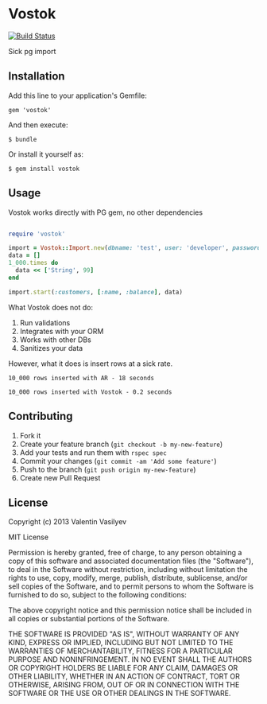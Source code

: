 # Vostok

[![Build Status](https://travis-ci.org/Valve/vostok.png)](https://travis-ci.org/Valve/vostok)

Sick pg import

## Installation

Add this line to your application's Gemfile:

    gem 'vostok'

And then execute:

    $ bundle

Or install it yourself as:

    $ gem install vostok

## Usage

Vostok works directly with PG gem, no other dependencies

```ruby

require 'vostok'

import = Vostok::Import.new(dbname: 'test', user: 'developer', password: 'r00t')
data = []
1_000.times do
  data << ['String', 99]
end

import.start(:customers, [:name, :balance], data)

```

What Vostok does not do:

1. Run validations
2. Integrates with your ORM
3. Works with other DBs
4. Sanitizes your data

However, what it does is insert rows at a sick rate.

`
10_000 rows inserted with AR - 18 seconds
`

`
10_000 rows inserted with Vostok - 0.2 seconds
`


## Contributing

1. Fork it
2. Create your feature branch (`git checkout -b my-new-feature`)
3. Add your tests and run them with `rspec spec`
4. Commit your changes (`git commit -am 'Add some feature'`)
5. Push to the branch (`git push origin my-new-feature`)
6. Create new Pull Request


## License


Copyright (c) 2013 Valentin Vasilyev

MIT License

Permission is hereby granted, free of charge, to any person obtaining
a copy of this software and associated documentation files (the
"Software"), to deal in the Software without restriction, including
without limitation the rights to use, copy, modify, merge, publish,
distribute, sublicense, and/or sell copies of the Software, and to
permit persons to whom the Software is furnished to do so, subject to
the following conditions:

The above copyright notice and this permission notice shall be
included in all copies or substantial portions of the Software.

THE SOFTWARE IS PROVIDED "AS IS", WITHOUT WARRANTY OF ANY KIND,
EXPRESS OR IMPLIED, INCLUDING BUT NOT LIMITED TO THE WARRANTIES OF
MERCHANTABILITY, FITNESS FOR A PARTICULAR PURPOSE AND
NONINFRINGEMENT. IN NO EVENT SHALL THE AUTHORS OR COPYRIGHT HOLDERS BE
LIABLE FOR ANY CLAIM, DAMAGES OR OTHER LIABILITY, WHETHER IN AN ACTION
OF CONTRACT, TORT OR OTHERWISE, ARISING FROM, OUT OF OR IN CONNECTION
WITH THE SOFTWARE OR THE USE OR OTHER DEALINGS IN THE SOFTWARE.
